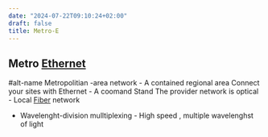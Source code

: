 ```yaml
---
date: "2024-07-22T09:10:24+02:00"
draft: false
title: Metro-E
---
```


## Metro [Ethernet](/Network/Ref_OSI/Ethernet)

#alt-name Metropolitian -area network - A contained regional area
Connect your sites with Ethernet - A coomand Stand The provider network
is optical - Local [Fiber](/Network/Phisicall/Fiber) network
- Wavelenght-division mulltiplexing - High speed , multiple wavelenghst
of light
